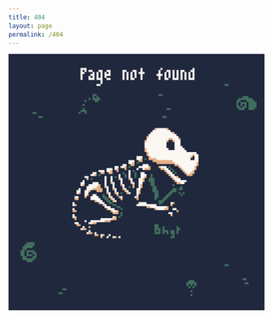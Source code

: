 ```yaml
---
title: 404
layout: page
permalink: /404
---
```

<div style="text-align:center; margin:0px; padding:0px">
  <a href="https://twitter.com/bhagat_nagi">
    <img style="display:block; margin-left:auto; margin-right:auto; max-height:100vh; max-width:auto;" src="assets/images/branding/emaleth/404.png">
  </a>
</div>
